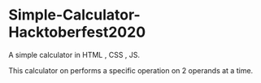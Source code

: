 # Simple-Calculator-Hacktoberfest2020

A simple calculator in HTML , CSS , JS.

This calculator on performs a specific operation on 2 operands at a time.
